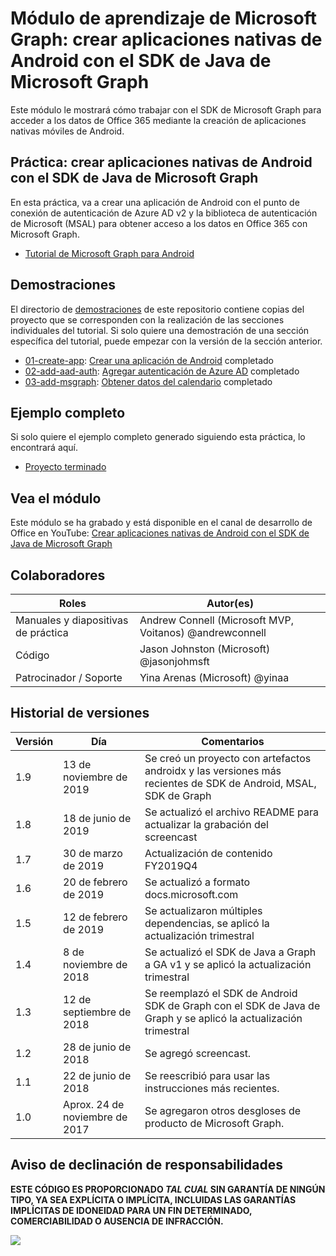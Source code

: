 # Módulo de aprendizaje de Microsoft Graph: crear aplicaciones nativas de Android con el SDK de Java de Microsoft Graph

Este módulo le mostrará cómo trabajar con el SDK de Microsoft Graph para acceder a los datos de Office 365 mediante la creación de aplicaciones nativas móviles de Android.

## Práctica: crear aplicaciones nativas de Android con el SDK de Java de Microsoft Graph

En esta práctica, va a crear una aplicación de Android con el punto de conexión de autenticación de Azure AD v2 y la biblioteca de autenticación de Microsoft (MSAL) para obtener acceso a los datos en Office 365 con Microsoft Graph.

- [Tutorial de Microsoft Graph para Android](https://docs.microsoft.com/graph/tutorials/android)

## Demostraciones

El directorio de [demostraciones](./demos) de este repositorio contiene copias del proyecto que se corresponden con la realización de las secciones individuales del tutorial. Si solo quiere una demostración de una sección específica del tutorial, puede empezar con la versión de la sección anterior.

- [01-create-app](demos/01-create-app): [Crear una aplicación de Android](https://docs.microsoft.com/graph/tutorials/android?tutorial-step=1) completado
- [02-add-aad-auth](demos/02-add-aad-auth): [Agregar autenticación de Azure AD](https://docs.microsoft.com/graph/tutorials/android?tutorial-step=3) completado
- [03-add-msgraph](demos/03-add-msgraph): [Obtener datos del calendario](https://docs.microsoft.com/graph/tutorials/android?tutorial-step=4) completado

## Ejemplo completo

Si solo quiere el ejemplo completo generado siguiendo esta práctica, lo encontrará aquí.

- [Proyecto terminado](demos/03-add-msgraph)

## Vea el módulo

Este módulo se ha grabado y está disponible en el canal de desarrollo de Office en YouTube: [Crear aplicaciones nativas de Android con el SDK de Java de Microsoft Graph](https://youtu.be/BLmOmv4FSsQ)

## Colaboradores

| Roles | Autor(es) |
| -------------------- | ------------------------------------------------------- |
| Manuales y diapositivas de práctica | Andrew Connell (Microsoft MVP, Voitanos) @andrewconnell |
| Código | Jason Johnston (Microsoft) @jasonjohmsft |
| Patrocinador / Soporte | Yina Arenas (Microsoft) @yinaa |

## Historial de versiones

| Versión | Día | Comentarios |
| ------- | ------------------ | -------------------------------------------------------------------------- |
| 1.9 | 13 de noviembre de 2019 | Se creó un proyecto con artefactos androidx y las versiones más recientes de SDK de Android, MSAL, SDK de Graph |
| 1.8 | 18 de junio de 2019 | Se actualizó el archivo README para actualizar la grabación del screencast |
| 1.7 | 30 de marzo de 2019 | Actualización de contenido FY2019Q4 |
| 1.6 | 20 de febrero de 2019 | Se actualizó a formato docs.microsoft.com |
| 1.5 | 12 de febrero de 2019 | Se actualizaron múltiples dependencias, se aplicó la actualización trimestral |
| 1.4 | 8 de noviembre de 2018 | Se actualizó el SDK de Java a Graph a GA v1 y se aplicó la actualización trimestral |
| 1.3 | 12 de septiembre de 2018 | Se reemplazó el SDK de Android SDK de Graph con el SDK de Java de Graph y se aplicó la actualización trimestral |
| 1.2 | 28 de junio de 2018 | Se agregó screencast. |
| 1.1 | 22 de junio de 2018 | Se reescribió para usar las instrucciones más recientes. |
| 1.0 | Aprox. 24 de noviembre de 2017 | Se agregaron otros desgloses de producto de Microsoft Graph. |

## Aviso de declinación de responsabilidades

**ESTE CÓDIGO ES PROPORCIONADO _TAL CUAL_ SIN GARANTÍA DE NINGÚN TIPO, YA SEA EXPLÍCITA O IMPLÍCITA, INCLUIDAS LAS GARANTÍAS IMPLÍCITAS DE IDONEIDAD PARA UN FIN DETERMINADO, COMERCIABILIDAD O AUSENCIA DE INFRACCIÓN.**

<!-- markdownlint-disable MD033 -->
<img src="https://telemetry.sharepointpnp.com/msgraph-training-android" />
